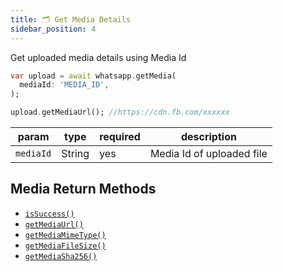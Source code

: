 ```yaml
---
title: 🗂️ Get Media Details
sidebar_position: 4
---
```


Get uploaded media details using Media Id

```dart
var upload = await whatsapp.getMedia(
  mediaId: 'MEDIA_ID',
);

upload.getMediaUrl(); //https://cdn.fb.com/xxxxxx
```

| param     | type   | required | description               |
| --------- | ------ | -------- | ------------------------- |
| `mediaId` | String | yes      | Media Id of uploaded file |

## Media Return Methods

- [`isSuccess()`](docs/return-methods.md#issuccess-bool)
- [`getMediaUrl()`](docs/return-methods.md#getmediaurl-string)
- [`getMediaMimeType()`](docs/return-methods.md#getmediamimetype-string)
- [`getMediaFileSize()`](docs/return-methods.md#getmediafilesize-string)
- [`getMediaSha256()`](docs/return-methods.md#getmediasha256-string)
